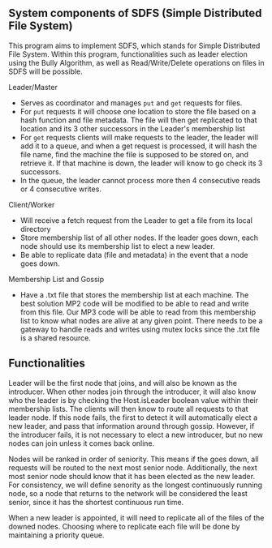 ## System components of SDFS (Simple Distributed File System)

This program aims to implement SDFS, which stands for Simple Distributed File System. Within this program, functionalities such as leader election using the Bully Algorithm, as well as Read/Write/Delete operations on files in SDFS will be possible.

Leader/Master

- Serves as coordinator and manages `put` and `get` requests for files.
- For `put` requests it will choose one location to store the file based on a hash function and file metadata. The file will then get replicated to that location and its 3 other successors in the Leader's membership list
- For `get` requests clients will make requests to the leader, the leader will add it to a queue, and when a get request is processed, it will hash the file name, find the machine the file is supposed to be stored on, and retrieve it. If that machine is down, the leader will know to go check its 3 successors.
- In the queue, the leader cannot process more then 4 consecutive reads or 4 consecutive writes.

Client/Worker

- Will receive a fetch request from the Leader to get a file from its local directory
- Store membership list of all other nodes. If the leader goes down, each node should use its membership list to elect a new leader.
- Be able to replicate data (file and metadata) in the event that a node goes down.

Membership List and Gossip

- Have a .txt file that stores the membership list at each machine. The best solution MP2 code will be modified to be able to read and write from this file. Our MP3 code will be able to read from this membership list to know what nodes are alive at any given point. There needs to be a gateway to handle reads and writes using mutex locks since the .txt file is a shared resource.

## Functionalities

Leader will be the first node that joins, and will also be known as the introducer. When other nodes join through the introducer, it will also know who the leader is by checking the Host.isLeader boolean value within their membership lists. The clients will then know to route all requests to that leader node. If this node fails, the first to detect it will automatically elect a new leader, and pass that information around through gossip. However, if the introducer fails, it is not necessary to elect a new introducer, but no new nodes can join unless it comes back online.

Nodes will be ranked in order of seniority. This means if the goes down, all requests will be routed to the next most senior node. Additionally, the next most senior node should know that it has been elected as the new leader. For consistency, we will define senority as the longest continuously running node, so a node that returns to the network will be considered the least senior, since it has the shortest continuous run time.

When a new leader is appointed, it will need to replicate all of the files of the downed nodes. Choosing where to replicate each file will be done by maintaining a priority queue.
